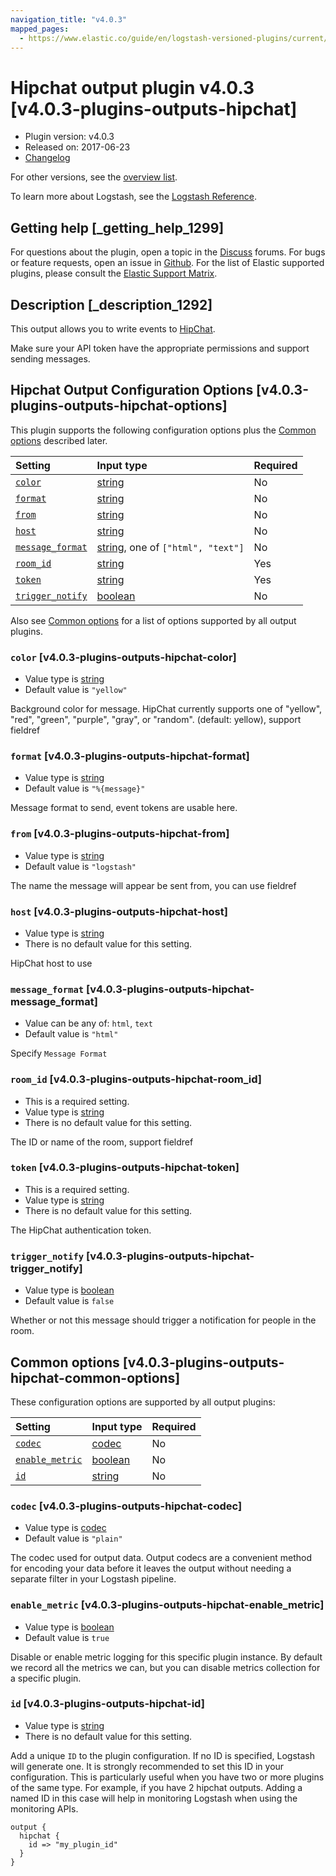 ```yaml
---
navigation_title: "v4.0.3"
mapped_pages:
  - https://www.elastic.co/guide/en/logstash-versioned-plugins/current/v4.0.3-plugins-outputs-hipchat.html
---
```


# Hipchat output plugin v4.0.3 [v4.0.3-plugins-outputs-hipchat]

* Plugin version: v4.0.3
* Released on: 2017-06-23
* [Changelog](https://github.com/logstash-plugins/logstash-output-hipchat/blob/v4.0.3/CHANGELOG.md)

For other versions, see the [overview list](output-hipchat-index.md).

To learn more about Logstash, see the [Logstash Reference](https://www.elastic.co/guide/en/logstash/current/index.html).

## Getting help [_getting_help_1299]

For questions about the plugin, open a topic in the [Discuss](http://discuss.elastic.co) forums. For bugs or feature requests, open an issue in [Github](https://github.com/logstash-plugins/logstash-output-hipchat). For the list of Elastic supported plugins, please consult the [Elastic Support Matrix](https://www.elastic.co/support/matrix#matrix_logstash_plugins).

## Description [_description_1292]

This output allows you to write events to [HipChat](https://www.hipchat.com/).

Make sure your API token have the appropriate permissions and support sending messages.

## Hipchat Output Configuration Options [v4.0.3-plugins-outputs-hipchat-options]

This plugin supports the following configuration options plus the [Common options](v4-0-3-plugins-outputs-hipchat.md#v4.0.3-plugins-outputs-hipchat-common-options) described later.

| Setting | Input type | Required |
| :- | :- | :- |
| [`color`](v4-0-3-plugins-outputs-hipchat.md#v4.0.3-plugins-outputs-hipchat-color) | [string](/lsr/value-types.md#string) | No |
| [`format`](v4-0-3-plugins-outputs-hipchat.md#v4.0.3-plugins-outputs-hipchat-format) | [string](/lsr/value-types.md#string) | No |
| [`from`](v4-0-3-plugins-outputs-hipchat.md#v4.0.3-plugins-outputs-hipchat-from) | [string](/lsr/value-types.md#string) | No |
| [`host`](v4-0-3-plugins-outputs-hipchat.md#v4.0.3-plugins-outputs-hipchat-host) | [string](/lsr/value-types.md#string) | No |
| [`message_format`](v4-0-3-plugins-outputs-hipchat.md#v4.0.3-plugins-outputs-hipchat-message_format) | [string](/lsr/value-types.md#string), one of `["html", "text"]` | No |
| [`room_id`](v4-0-3-plugins-outputs-hipchat.md#v4.0.3-plugins-outputs-hipchat-room_id) | [string](/lsr/value-types.md#string) | Yes |
| [`token`](v4-0-3-plugins-outputs-hipchat.md#v4.0.3-plugins-outputs-hipchat-token) | [string](/lsr/value-types.md#string) | Yes |
| [`trigger_notify`](v4-0-3-plugins-outputs-hipchat.md#v4.0.3-plugins-outputs-hipchat-trigger_notify) | [boolean](/lsr/value-types.md#boolean) | No |

Also see [Common options](v4-0-3-plugins-outputs-hipchat.md#v4.0.3-plugins-outputs-hipchat-common-options) for a list of options supported by all output plugins.

### `color` [v4.0.3-plugins-outputs-hipchat-color]

* Value type is [string](/lsr/value-types.md#string)
* Default value is `"yellow"`

Background color for message. HipChat currently supports one of "yellow", "red", "green", "purple", "gray", or "random". (default: yellow), support fieldref

### `format` [v4.0.3-plugins-outputs-hipchat-format]

* Value type is [string](/lsr/value-types.md#string)
* Default value is `"%{message}"`

Message format to send, event tokens are usable here.

### `from` [v4.0.3-plugins-outputs-hipchat-from]

* Value type is [string](/lsr/value-types.md#string)
* Default value is `"logstash"`

The name the message will appear be sent from, you can use fieldref

### `host` [v4.0.3-plugins-outputs-hipchat-host]

* Value type is [string](/lsr/value-types.md#string)
* There is no default value for this setting.

HipChat host to use

### `message_format` [v4.0.3-plugins-outputs-hipchat-message_format]

* Value can be any of: `html`, `text`
* Default value is `"html"`

Specify `Message Format`

### `room_id` [v4.0.3-plugins-outputs-hipchat-room_id]

* This is a required setting.
* Value type is [string](/lsr/value-types.md#string)
* There is no default value for this setting.

The ID or name of the room, support fieldref

### `token` [v4.0.3-plugins-outputs-hipchat-token]

* This is a required setting.
* Value type is [string](/lsr/value-types.md#string)
* There is no default value for this setting.

The HipChat authentication token.

### `trigger_notify` [v4.0.3-plugins-outputs-hipchat-trigger_notify]

* Value type is [boolean](/lsr/value-types.md#boolean)
* Default value is `false`

Whether or not this message should trigger a notification for people in the room.

## Common options [v4.0.3-plugins-outputs-hipchat-common-options]

These configuration options are supported by all output plugins:

| Setting | Input type | Required |
| :- | :- | :- |
| [`codec`](v4-0-3-plugins-outputs-hipchat.md#v4.0.3-plugins-outputs-hipchat-codec) | [codec](/lsr/value-types.md#codec) | No |
| [`enable_metric`](v4-0-3-plugins-outputs-hipchat.md#v4.0.3-plugins-outputs-hipchat-enable_metric) | [boolean](/lsr/value-types.md#boolean) | No |
| [`id`](v4-0-3-plugins-outputs-hipchat.md#v4.0.3-plugins-outputs-hipchat-id) | [string](/lsr/value-types.md#string) | No |

### `codec` [v4.0.3-plugins-outputs-hipchat-codec]

* Value type is [codec](/lsr/value-types.md#codec)
* Default value is `"plain"`

The codec used for output data. Output codecs are a convenient method for encoding your data before it leaves the output without needing a separate filter in your Logstash pipeline.

### `enable_metric` [v4.0.3-plugins-outputs-hipchat-enable_metric]

* Value type is [boolean](/lsr/value-types.md#boolean)
* Default value is `true`

Disable or enable metric logging for this specific plugin instance. By default we record all the metrics we can, but you can disable metrics collection for a specific plugin.

### `id` [v4.0.3-plugins-outputs-hipchat-id]

* Value type is [string](/lsr/value-types.md#string)
* There is no default value for this setting.

Add a unique `ID` to the plugin configuration. If no ID is specified, Logstash will generate one. It is strongly recommended to set this ID in your configuration. This is particularly useful when you have two or more plugins of the same type. For example, if you have 2 hipchat outputs. Adding a named ID in this case will help in monitoring Logstash when using the monitoring APIs.

```
output {
  hipchat {
    id => "my_plugin_id"
  }
}
```

